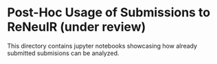 # Post-Hoc Usage of Submissions to ReNeuIR (under review)

This directory contains jupyter notebooks showcasing how already submitted submisions can be analyzed.
